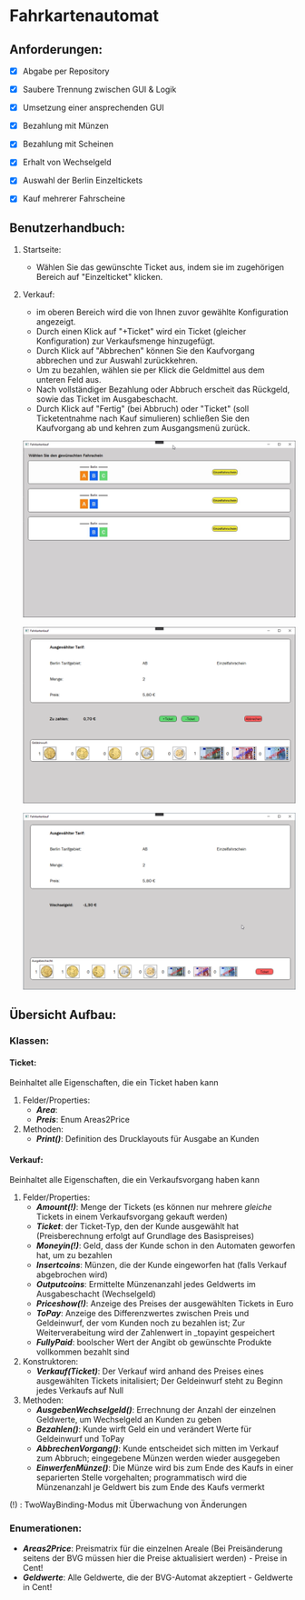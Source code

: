 # Fahrkartenautomat

## Anforderungen:
- [x] Abgabe per Repository
- [x] Saubere Trennung zwischen GUI & Logik
- [x] Umsetzung einer ansprechenden GUI
- [x] Bezahlung mit Münzen
- [x] Bezahlung mit Scheinen
- [x] Erhalt von Wechselgeld
- [x] Auswahl der Berlin Einzeltickets
- [x] Kauf mehrerer Fahrscheine


## Benutzerhandbuch:
1. Startseite:
   - Wählen Sie das gewünschte Ticket aus, indem sie im zugehörigen Bereich auf "Einzelticket" klicken.
2. Verkauf:
   - im oberen Bereich wird die von Ihnen zuvor gewählte Konfiguration angezeigt.
   - Durch einen Klick auf "+Ticket" wird ein Ticket (gleicher Konfiguration) zur Verkaufsmenge hinzugefügt.
   - Durch Klick auf "Abbrechen" können Sie den Kaufvorgang abbrechen und zur Auswahl zurückkehren.
   - Um zu bezahlen, wählen sie per Klick die Geldmittel aus dem unteren Feld aus.
   - Nach vollständiger Bezahlung oder Abbruch erscheit das Rückgeld, sowie das Ticket im Ausgabeschacht.
   - Durch Klick auf "Fertig" (bei Abbruch) oder "Ticket" (soll Ticketentnahme nach Kauf simulieren) schließen Sie den Kaufvorgang ab und kehren zum Ausgangsmenü zurück.
   
   ![Alt Text](Startseite.jpg)
   
   ![Alt Text](Kauf.png)
   
   ![Alt Text](Kauf_fin.png)

## Übersicht Aufbau:

### Klassen:
#### Ticket:
Beinhaltet alle Eigenschaften, die ein Ticket haben kann

1. Felder/Properties:
   - ***Area***:
   - ***Preis***:  Enum Areas2Price
2. Methoden:
   - ***Print()***: Definition des Drucklayouts für Ausgabe an Kunden

#### Verkauf:
Beinhaltet alle Eigenschaften, die ein Verkaufsvorgang haben kann

1. Felder/Properties:
   - ***Amount(!)***: Menge der Tickets (es können nur mehrere *gleiche* Tickets in einem Verkaufsvorgang gekauft werden)
   - ***Ticket***: der Ticket-Typ, den der Kunde ausgewählt hat (Preisberechnung erfolgt auf Grundlage des Basispreises)
   - ***Moneyin(!)***:  Geld, dass der Kunde schon in den Automaten geworfen hat, um zu bezahlen
   - ***Insertcoins***: Münzen, die der Kunde eingeworfen hat (falls Verkauf abgebrochen wird)
   - ***Outputcoins***: Ermittelte Münzenanzahl jedes Geldwerts im Ausgabeschacht (Wechselgeld)
   - ***Priceshow(!)***: Anzeige des Preises der ausgewählten Tickets in Euro
   - ***ToPay***: Anzeige des Differenzwertes zwischen Preis und Geldeinwurf, der vom Kunden noch zu bezahlen ist; Zur Weiterverabeitung wird der Zahlenwert in _topayint gespeichert
   - ***FullyPaid***: boolscher Wert der Angibt ob gewünschte Produkte vollkommen bezahlt sind
2. Konstruktoren:
   - ***Verkauf(Ticket)***: Der Verkauf wird anhand des Preises eines ausgewählten Tickets initalisiert; Der Geldeinwurf steht zu Beginn jedes Verkaufs auf Null
3. Methoden:
   - ***AusgebenWechselgeld()***: Errechnung der Anzahl der einzelnen Geldwerte, um Wechselgeld an Kunden zu geben
   - ***Bezahlen()***: Kunde wirft Geld ein und verändert Werte für Geldeinwurf und ToPay
   - ***AbbrechenVorgang()***: Kunde entscheidet sich mitten im Verkauf zum Abbruch; eingegebene Münzen werden wieder ausgegeben
   - ***EinwerfenMünze()***: Die Münze wird bis zum Ende des Kaufs in einer separierten Stelle vorgehalten; programmatisch wird die Münzenanzahl je Geldwert bis zum Ende des Kaufs vermerkt

(!) : TwoWayBinding-Modus mit Überwachung von Änderungen
### Enumerationen:
- ***Areas2Price***: Preismatrix für die einzelnen Areale (Bei Preisänderung seitens der BVG müssen hier die Preise aktualisiert werden) - Preise in Cent!
- ***Geldwerte***: Alle Geldwerte, die der BVG-Automat akzeptiert - Geldwerte in Cent!




